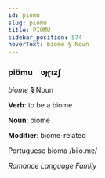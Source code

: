 ```yaml
---
id: piömu
slug: piömu
title: PİÖMU
sidebar_position: 574
hoverText: biome § Noun
---
```


### piömu&emsp;<span kind="abugida">ʋɟɽıƶʃ</span>

*biome* **§** Noun

**Verb**: to be a biome

**Noun**: biome

**Modifier**: biome-related

Portuguese bioma /biˈo.mɐ/

*Romance Language Family*